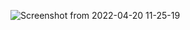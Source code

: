 ![Screenshot from 2022-04-20 11-25-19](https://user-images.githubusercontent.com/64830202/164160408-06e9a8da-4b69-480e-8043-de32188d79b6.png)
